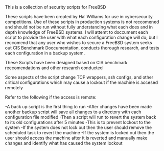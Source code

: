 This is a collection of security scripts for FreeBSD

These scripts have been created by Hal Williams for use in cybersecurity competitions. Use of these scripts in production systems is not reccomened and should not be run without fully understanding what each does and in depth knowledge of FreeBSD systems. I will attemt to doccument each script to provide the user with what each configuration change will do, but I reccomend that any user who wishes to secure a FreeBSD system seeks out CIS Benchmark Doccumentation, conducts thorough research, and tests each configuration in a backup system.

These Scripts have been designed based on CIS benchmark reccomendations and other research conducted

Some aspects of the script change TCP wrappers, ssh configs, and other critical configurations which may cause a lockout if the machine is accesed remotely

Refer to the following if the access is remote:

-A back up script is the first thing to run
-After changes have been made another backup script will save all changes to a directory with each configuration file modified
-Then a script will run to revert the system back to its old configurations after 5 minutes
-This is to prevent lockout to the system
-If the system does not lock out then the user should remove the scheduled task to revert the machine
-If the system is locked out then the user should access the machine after it is reverted and manually make changes and identify what has caused the system lockout
